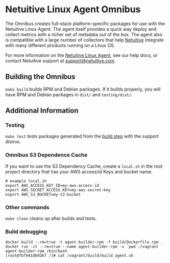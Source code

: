 Netuitive Linux Agent Omnibus
===============================

The Omnibus creates full-stack platform-specific packages for use with the Netuitive Linux Agent. The agent itself provides a quick way deploy and collect metrics with a richer set of metadata out of the box. The agent also is compatible with a large number of collectors that help [Netuitive](https://www.netuitive.com) integrate with many different products running on a Linux OS.

For more information on the [Netuitive Linux Agent](https://docs.virtana.com/en/linux-agent.html), see our help docs, or contact Netuitive support at [support@netuitive.com](mailto:support@netuitive.com).

Building the Omnibus<a name="build"></a>
---------------------

`make build` builds RPM and Debian packages. If it builds properly, you will have RPM and Debian packages in `dist/` and `testing/dist/`.

Additional Information
-----------------------

### Testing

`make test` tests packages generated from the [build step](#build) with the support distros.

### Omnibus S3 Dependence Cache
If you want to use the S3 Dependency Cache, create a `local.sh` in the root project
directory that has your AWS access/id Keys and bucket name.

    # example local.sh
    export AWS_ACCESS_KEY_ID=my-aws-access-id
    export AWS_SECRET_ACCESS_KEY=my-aws-secret-key
    export AWS_S3_BUCKET=my-s3-bucket

### Other commands

`make clean` cleans up after builds and tests.


### Build debugging


    docker build --rm=true -t agent-builder-rpm -f build/Dockerfile.rpm .
    docker run -it --rm=true --name agent-builder-rpm -v `pwd`:/vagrant agent-builder-rpm /bin/bash
    [root@fbf041d69267 /]# cat /vagrant/build/build_agent.sh
